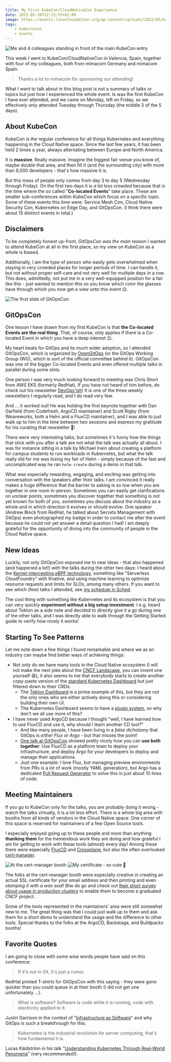```yaml
---
title: My First KubeCon/CloudNativeCon Experience
date: 2022-05-20T12:23:53+02:00
image: https://events.linuxfoundation.org/wp-content/uploads/2022/03/kubecon-eu-2022-web-021621_snackable.jpg
tags:
    - kubernetes
    - events
---
```


![Me and 4 colleagues standing in front of the main KubeCon entry](team-entry.jpg)

This week I went to KubeCon/CloudNativeCon in Valencia, Spain, together with four of my colleagues, both from mimacom Germany and mimacom Spain.

> Thanks a lot to mimacom for sponsoring our attending!

What I want to talk about in this blog post is not a summary of talks or topics but just how I experienced the whole event.
Is was the first KubeCon I have ever attended, and we came on Monday, left on Friday, so we effectively only attended Tuesday through Thursday (the middle 3 of the 5 days).

## About KubeCon

KubeCon is *the* regular conference for all things Kubernetes and everything happening in the Cloud Native space.
Since the last few years, it has been held 2 times a year, always alternating between Europe and North America.

It is **massive**.
Really massive.
Imagine the biggest fair venue you know of, maybe double that area, and then fill it (and the surrounding city) with more than 6,000 developers - that's how massive it is.

But this mass of people only comes from day 3 to day 5 (Wednesday through Friday).
On the first two days it is *a lot less crowded* because that is the time where the so called "**Co-located Events**" take place.
These are smaller sub-conferences within KubeCon which focus on a specific topic.
Some of these events this time were: Service Mesh Con, Cloud Native Security Con, Kubernetes on Edge Day, and GitOpsCon.
(I think there were about 15 distinct events in total.)

## Disclaimers

To be completely honest up-front, *GitOpsCon was the main reason* I wanted to attend KubeCon at all in the first place, so my view on KubeCon as a whole is biased.

Additionally, I am the type of person who easily gets overwhelmed when staying in very crowded places for longer periods of time.
I can handle it, but not without proper self-care and not very well for multiple days in a row.
This does, admittedly, not put me in a very well-equipped position for a fair like this - just wanted to mention this so you know which color the glasses have through which you now get a view unto this event 😉.

![The first slide of GitOpsCon](gitopscon-slide.jpg)

## GitOpsCon

One lesson I have drawn from my first KubeCon is that **the Co-located Events are the real thing**.
That, of course, only applies if there is a Co-located Event in which you have a deep interest 😉.

My heart beats for GitOps and its much wider adoption, so I attended GitOpsCon, which is organized by [OpenGitOps](https://opengitops.dev/) (or the GitOps Working Group (WG), which is sort of the official committee behind it).
GitOpsCon was one of the bigger Co-located Events and even offered multiple talks in parallel during some slots.

One person I was very much looking forward to meeting was Chris Short from AWS EKS (formerly RedHat).
If you have not heard of him before, do check out his newsletter [DevOps'ish](https://devopsish.com/)!
It is one of the three weekly newsletters I regularly read, and I do read very few.

And ... it worked out!
He was holding the first keynote together with Dan Garfield (from Codefresh, ArgoCD maintainer) and Scott Rigby (from Weaveworks, both a Helm and a FluxCD maintainer), and I was able to just walk up to him in the time between two sessions and express my gratitude for his curating that newsletter 🤗!

There were very interesting talks, but sometimes it's funny how the things that stick with you after a talk are not what the talk was actually all about.
I was for instance sitting in a talk by Michael Irwin about creating a platform for campus students to run workloads in Kubernetes, but what the talk really did for me was losing my fair of Helm - simply because of the fast and uncomplicated way he ran `helm create` during a demo in that talk.

What was especially rewarding, engaging, and exciting was getting into conversation with the speakers after their talks.
I am convinced it really makes a huge difference that the barrier to asking is so low when you are together in one room in-person.
Sometimes you can easily get clarifications on unclear points, sometimes you discover together that something is not yet known for both of you, sometimes you discuss about the industry as a whole and in which direction it evolves or should evolve.
One speaker (Andrew Block from RedHat, he talked about Secrets Management with GitOps) even photographed my badge in order to contact me after the event because he could not yet answer a detail question I had!
I am deeply grateful for the opportunity of diving into the community of people in the Cloud Native space.

## New Ideas

Luckily, not only GitOpsCon exposed me to new ideas - that also happened (and happened a lot!) with the talks during the other two days:
I heard about the [Kernel-intercepting eBPF technology](https://kccnceu2022.sched.com/event/ytpE/reproducing-production-issues-in-your-ci-pipeline-using-ebpf-matthew-leray-speedscale-omid-azizi-new-relic), something like "Serverless CloudFoundry" with Knative, and using machine learning to optimize resource requests and limits for SLOs, among many others.
If you want to see which (few) talks I attended, see [my schedule in Sched](https://kccnceu2022.sched.com/jscheytt?iframe=no).

The cool thing with something like Kubernetes and its ecosystem is that you can very quickly **experiment without a big setup investment**.
I e.g. heard about Tekton as a side note and decided to directly give it a go during one of the other talks, and I was directly able to walk through the Getting Started guide to verify how nicely it works!

## Starting To See Patterns

Let me note down a few things I found remarkable and where we as an industry can maybe find better ways of achieving things:

* Not only do we have many tools in the Cloud Native ecosystem (I will not make the next joke about the [CNCF Landscape](https://landscape.cncf.io/), you can invent one yourself 😄),
  it also seems to me that everybody starts to create another copy-paste version of the [standard Kubernetes Dashboard](https://kubernetes.io/docs/tasks/access-application-cluster/web-ui-dashboard/) but just filtered down to their CRDs.
    * The [Tekton Dashboard](https://github.com/tektoncd/dashboard/blob/main/docs/dashboard-ui.jpg) is a prime example of this, but they are not the only ones who are either actively doing this or considering building their own UI.
    * The Kubernetes Dashboard seems to have a [plugin system](https://github.com/kubernetes/dashboard/blob/master/docs/plugins/README.md), so why don't we all use more of this?
* I have never used ArgoCD because I thought "well, I have learned how to use FluxCD and use it, why should I learn another CD tool?"
    * And like many people, I have been living in a *false dichotomy* that GitOps is *either Flux or Argo* - but that misses the point!
    * [One talk at GitOpsCon](https://gitopsconeu22.sched.com/event/zrqT/implementing-preview-environments-with-gitops-in-kubernetes-francois-le-pape-remazing) showed pretty nicely how you can **use both together**: Use FluxCD as a platform team to deploy your infrastructure, and deploy Argo for your developers to deploy and manage their applications.
    * Just one example: I love Flux, but managing preview environments from PRs is a lot of work (mostly YAML generation), but Argo has a dedicated [Pull Request Generator](https://argocd-applicationset.readthedocs.io/en/stable/Generators-Pull-Request/) to solve this in just about 10 lines of code.

## Meeting Maintainers

If you go to KubeCon only for the talks, you are probably doing it wrong - watch the talks virtually, it is a lot less effort.
There is a whole big area with booths from all kinds of vendors in the Cloud Native space.
One corner of this space is reserved for maintainers of a few Open Source tools.

I especially enjoyed going up to these people and more than anything **thanking them** for the tremendous work they are doing and how grateful I am for getting to work with these tools (almost) every day!
Among these there were especially [FluxCD](https://fluxcd.io/) and [Crossplane](https://crossplane.io/), but also the often overlooked [cert-manager](https://cert-manager.io/).

![At the cert-manager booth](cert-manager-booth.jpg) ![My certificate - so cute 🤗](certificate.jpg)

The folks at the cert-manager booth were especially creative in creating an actual SSL certificate for your email address and then printing and even *stamping it with a wax seal*!
Btw do go and check out [their short survey about usage in production clusters](https://docs.google.com/forms/d/e/1FAIpQLSfLX4SQEC0phxVLB2shSzv2s__IDCB6GmlnvsqQ06CD0IYOeA/viewform) to enable them to become a graduated CNCF project.

Some of the tools represented in the maintainers' area were still somewhat new to me.
The great thing was that I could just walk up to them and ask them for a short demo to understand the usage and the difference to other tools.
Special thanks to the folks at the ArgoCD, Backstage, and Buildpacks booths!

## Favorite Quotes

I am going to close with some wise words people have said on this conference:

> If it's not in Git, it's just a rumor.

RedHat printed T-shirts for GitOpsCon with this saying - they were gone quicker than you could queue in at their booth (I did not get one unfortunately ...).

> What is software? Software is code while it is running, code with electricity applied to it.

Justin Garrison in the context of "[Infrastructure as Software](https://gitopsconeu22.sched.com/event/zrr3/infrastructure-as-software-with-gitops-justin-garrison-amazon)" and why GitOps is such a breakthrough for this.

> Kubernetes is the industrial revolution for server computing, that's how fundamental it is.

Lucas Käldström in his talk "[Understanding Kubernetes Through Real-World Penomena](https://kccnceu2022.sched.com/event/ytr4/understanding-kubernetes-through-real-world-phenomena-and-analogies-lucas-kaldstrom)" (very recommended!).
